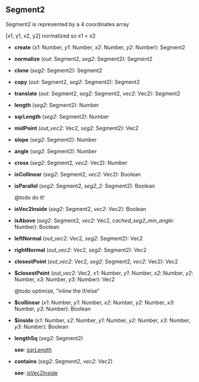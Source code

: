 <a name="Segment2"></a>
## Segment2
  Segment2 is represented by a 4 coordinates array

  [x1, y1, x2, y2] normalized so x1 < x2

<a name="Segment2-create"></a>
* **create** (*x1*: Number, *y1*: Number, *x2*: Number, *y2*: Number): Segment2

<a name="Segment2-normalize"></a>
* **normalize** (*out*: Segment2, *seg2*: Segment2): Segment2

<a name="Segment2-clone"></a>
* **clone** (*seg2*: Segment2): Segment2

<a name="Segment2-copy"></a>
* **copy** (*out*: Segment2, *seg2*: Segment2): Segment2

<a name="Segment2-translate"></a>
* **translate** (*out*: Segment2, *seg2*: Segment2, *vec2*: Vec2): Segment2

<a name="Segment2-length"></a>
* **length** (*seg2*: Segment2): Number

<a name="Segment2-sqrLength"></a>
* **sqrLength** (*seg2*: Segment2): Number

<a name="Segment2-midPoint"></a>
* **midPoint** (*out_vec2*: Vec2, *seg2*: Segment2): Vec2

<a name="Segment2-slope"></a>
* **slope** (*seg2*: Segment2): Number

<a name="Segment2-angle"></a>
* **angle** (*seg2*: Segment2): Number

<a name="Segment2-cross"></a>
* **cross** (*seg2*: Segment2, *vec2*: Vec2): Number

<a name="Segment2-isCollinear"></a>
* **isCollinear** (*seg2*: Segment2, *vec2*: Vec2): Boolean

<a name="Segment2-isParallel"></a>
* **isParallel** (*seg2*: Segment2, *seg2_2*: Segment2): Boolean

  @todo do it!


<a name="Segment2-isVec2Inside"></a>
* **isVec2Inside** (*seg2*: Segment2, *vec2*: Vec2): Boolean

<a name="Segment2-isAbove"></a>
* **isAbove** (*seg2*: Segment2, *vec2*: Vec2, *cached_seg2_min_angle*: Number): Boolean

<a name="Segment2-leftNormal"></a>
* **leftNormal** (*out_vec2*: Vec2, *seg2*: Segment2): Vec2

<a name="Segment2-rightNormal"></a>
* **rightNormal** (*out_vec2*: Vec2, *seg2*: Segment2): Vec2

<a name="Segment2-closestPoint"></a>
* **closestPoint** (*out_vec2*: Vec2, *seg2*: Segment2, *vec2*: Vec2): Vec2

<a name="Segment2-$closestPoint"></a>
* **$closestPoint** (*out_vec2*: Vec2, *x1*: Number, *y1*: Number, *x2*: Number, *y2*: Number, *x3*: Number, *y3*: Number): Vec2

  @todo optimize, "inline the if/else"


<a name="Segment2-$collinear"></a>
* **$collinear** (*x1*: Number, *y1*: Number, *x2*: Number, *y2*: Number, *x3*: Number, *y3*: Number): Boolean

<a name="Segment2-$inside"></a>
* **$inside** (*x1*: Number, *x2*: Number, *y1*: Number, *y2*: Number, *x3*: Number, *y3*: Number): Boolean

<a name="Segment2-lengthSq"></a>
* **lengthSq** (*seg2*: Segment2)

  **see**: [sqrLength](#Segment2-sqrLength)


<a name="Segment2-contains"></a>
* **contains** (*seg2*: Segment2, *vec2*: Vec2)

  **see**: [isVec2Inside](#Segment2-isVec2Inside)
